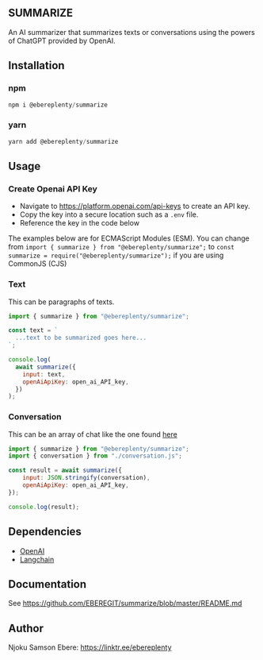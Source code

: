 ## SUMMARIZE
An AI summarizer that summarizes texts or conversations using the powers of ChatGPT provided by OpenAI.

## Installation 
### npm
```javascript
npm i @ebereplenty/summarize
```

### yarn
```javascript
yarn add @ebereplenty/summarize
```

## Usage
### Create Openai API Key
- Navigate to https://platform.openai.com/api-keys to create an API key.
- Copy the key into a secure location such as a `.env` file.
- Reference the key in the code below

The examples below are for ECMAScript Modules (ESM). You can change from `import { summarize } from "@ebereplenty/summarize";` to `const summarize = require("@ebereplenty/summarize");` if you are using CommonJS (CJS)

### Text
This can be paragraphs of texts.

```javascript
import { summarize } from "@ebereplenty/summarize";

const text = `
  ...text to be summarized goes here...
`;

console.log(
  await summarize({
    input: text,
    openAiApiKey: open_ai_API_key,
  })
);
```

### Conversation
This can be an array of chat like the one found [here](https://github.com/EBEREGIT/summarize/blob/master/conversation.js)

```javascript
import { summarize } from "@ebereplenty/summarize";
import { conversation } from "./conversation.js";

const result = await summarize({
    input: JSON.stringify(conversation),
    openAiApiKey: open_ai_API_key,
});

console.log(result);
```

## Dependencies
- [OpenAI](https://openai.com/)
- [Langchain](https://js.langchain.com/)

## Documentation
See https://github.com/EBEREGIT/summarize/blob/master/README.md

## Author
Njoku Samson Ebere: https://linktr.ee/ebereplenty
